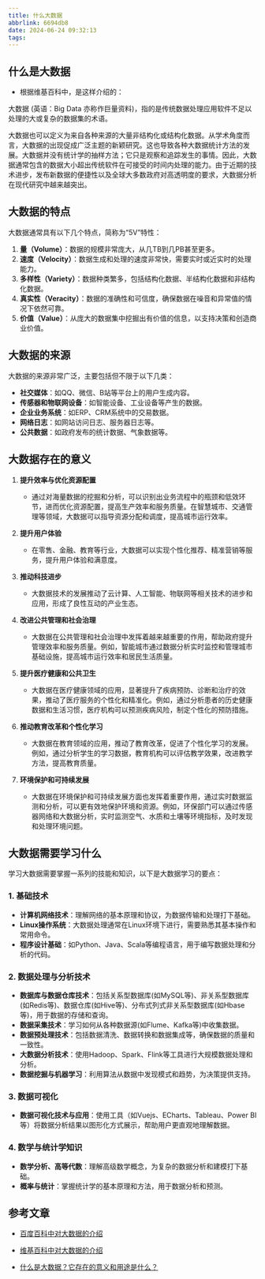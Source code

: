 ```yaml
---
title: 什么大数据
abbrlink: 6694db8
date: 2024-06-24 09:32:13
tags:
---
```

## 什么是大数据

- 根据维基百科中，是这样介绍的：

大数据 (英语：Big Data 亦称作巨量资料)，指的是传统数据处理应用软件不足以处理的大或复杂的数据集的术语。

大数据也可以定义为来自各种来源的大量非结构化或结构化数据。从学术角度而言，大数据的出现促成广泛主题的新颖研究。这也导致各种大数据统计方法的发展。大数据并没有统计学的抽样方法；它只是观察和追踪发生的事情。因此，大数据通常包含的数据大小超出传统软件在可接受的时间内处理的能力。由于近期的技术进步，发布新数据的便捷性以及全球大多数政府对高透明度的要求，大数据分析在现代研究中越来越突出。

## 大数据的特点

大数据通常具有以下几个特点，简称为“5V”特性：
1. **量（Volume）**：数据的规模非常庞大，从几TB到几PB甚至更多。
2. **速度（Velocity）**：数据生成和处理的速度非常快，需要实时或近实时的处理能力。
3. **多样性（Variety）**：数据种类繁多，包括结构化数据、半结构化数据和非结构化数据。
4. **真实性（Veracity）**：数据的准确性和可信度，确保数据在噪音和异常值的情况下依然可靠。
5. **价值（Value）**：从庞大的数据集中挖掘出有价值的信息，以支持决策和创造商业价值。

## 大数据的来源

大数据的来源非常广泛，主要包括但不限于以下几类：
- **社交媒体**：如QQ、微信、B站等平台上的用户生成内容。
- **传感器和物联网设备**：如智能设备、工业设备等产生的数据。
- **企业业务系统**：如ERP、CRM系统中的交易数据。
- **网络日志**：如网站访问日志、服务器日志等。
- **公共数据**：如政府发布的统计数据、气象数据等。

## 大数据存在的意义

1. **提升效率与优化资源配置**
   - 通过对海量数据的挖掘和分析，可以识别出业务流程中的瓶颈和低效环节，进而优化资源配置，提高生产效率和服务质量。在智慧城市、交通管理等领域，大数据可以指导资源分配和调度，提高城市运行效率。

2. **提升用户体验**
   - 在零售、金融、教育等行业，大数据可以实现个性化推荐、精准营销等服务，提升用户体验和满意度。

3. **推动科技进步**
   - 大数据技术的发展推动了云计算、人工智能、物联网等相关技术的进步和应用，形成了良性互动的产业生态。

4. **改进公共管理和社会治理**
   - 大数据在公共管理和社会治理中发挥着越来越重要的作用，帮助政府提升管理效率和服务质量。例如，智能城市通过数据分析实时监控和管理城市基础设施，提高城市运行效率和居民生活质量。

5. **提升医疗健康和公共卫生**
   - 大数据在医疗健康领域的应用，显著提升了疾病预防、诊断和治疗的效果，推动了医疗服务的个性化和精准化。例如，通过分析患者的历史健康数据和生活习惯，医疗机构可以预测疾病风险，制定个性化的预防措施。

6. **推动教育改革和个性化学习**
   - 大数据在教育领域的应用，推动了教育改革，促进了个性化学习的发展。例如，通过分析学生的学习数据，教育机构可以评估教学效果，改进教学方法，提高教育质量。

7. **环境保护和可持续发展**
   - 大数据在环境保护和可持续发展方面也发挥着重要作用，通过实时数据监测和分析，可以更有效地保护环境和资源。例如，环保部门可以通过传感器网络和大数据分析，实时监测空气、水质和土壤等环境指标，及时发现和处理环境问题。

## 大数据需要学习什么

学习大数据需要掌握一系列的技能和知识，以下是大数据学习的要点：

### 1. 基础技术

- **计算机网络技术**：理解网络的基本原理和协议，为数据传输和处理打下基础。
- **Linux操作系统**：大数据处理通常在Linux环境下进行，需要熟悉其基本操作和常用命令。
- **程序设计基础**：如Python、Java、Scala等编程语言，用于编写数据处理和分析的代码。

### 2. 数据处理与分析技术

- **数据库与数据仓库技术**：包括关系型数据库(如MySQL等)、非关系型数据库(如Redis等)、数据仓库(如Hive等)、分布式列式非关系型数据库(如Hbase等)，用于数据的存储和查询。
- **数据采集技术**：学习如何从各种数据源(如Flume、Kafka等)中收集数据。
- **数据预处理技术**：包括数据清洗、数据转换和数据集成等，确保数据的质量和一致性。
- **大数据分析技术**：使用Hadoop、Spark、Flink等工具进行大规模数据处理和分析。
- **数据挖掘与机器学习**：利用算法从数据中发现模式和趋势，为决策提供支持。

### 3. 数据可视化

- **数据可视化技术与应用**：使用工具（如Vuejs、ECharts、Tableau、Power BI等）将数据分析结果以图形化方式展示，帮助用户更直观地理解数据。

### 4. 数学与统计学知识

- **数学分析、高等代数**：理解高级数学概念，为复杂的数据分析和建模打下基础。
- **概率与统计**：掌握统计学的基本原理和方法，用于数据分析和预测。

## 参考文章
- [百度百科中对大数据的介绍](https://baike.baidu.com/item/%E5%A4%A7%E6%95%B0%E6%8D%AE/1356941)

- [维基百科中对大数据的介绍](https://zh.wikipedia.org/wiki/%E5%A4%A7%E6%95%B8%E6%93%9A)

- [什么是大数据？它存在的意义和用途是什么？](https://blog.csdn.net/data2006/article/details/106739468)
